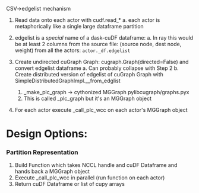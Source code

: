 


CSV->edgelist mechanism
1. Read data onto each actor with cudf.read_*
  a. each actor is metaphorically like a single large dataframe partition

2. edgelist is a *special* name of a dask-cuDF dataframe:
  a. In ray this would be at least 2 columns from the source file: (source node, dest node, weight)
     from all the actors: `actor._df.edgelist`

3. Create undirected cuGraph Graph: cugraph.Graph(directed=False) and convert edgelist dataframe
  a. Can probably collapse with Step 2
  b. Create distributed version of edgelist of cuGraph Graph with SimpleDistributedGraphImpl.__from_edglist
    1. _make_plc_graph -> cythonized MGGraph pylibcugraph/graphs.pyx
    2. This is called _plc_graph but it's an MGGraph object

4. For each actor execute _call_plc_wcc on each actor's MGGraph object

# Design Options:

### Partition Representation
1. Build Function which takes NCCL handle and cuDF Dataframe and hands back a MGGraph object
2. Execute _call_plc_wcc in parallel (run function on each actor)
3. Return cuDF Dataframe or list of cupy arrays
